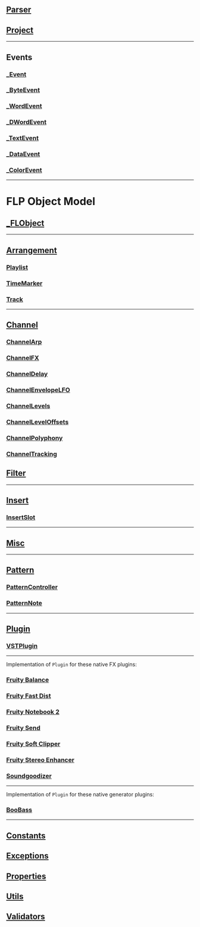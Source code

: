 ## [**Parser**](reference/parser.md)

## [**Project**](reference/project.md)

---

## Events

### [\_Event](reference/event.md#event)

### [\_ByteEvent](reference/event.md#byteevent)

### [\_WordEvent](reference/event.md#wordevent)

### [\_DWordEvent](reference/event.md#dwordevent)

### [\_TextEvent](reference/event.md#textevent)

### [\_DataEvent](reference/event.md#dataevent)

### [\_ColorEvent](reference/event.md#colorevent)

---

# FLP Object Model

## [\_FLObject](reference/flobject.md)

---

## [Arrangement](reference/arrangement.md#arrangement)

### [Playlist](reference/arrangement.md#playlist)

### [TimeMarker](reference/arrangement.md#timemarker)

### [Track](reference/arrangement.md#track)

---

## [Channel](reference/channel.md#channel)

### [ChannelArp](reference/channel.md#channelarp)

### [ChannelFX](reference/channel.md#channelfx)

### [ChannelDelay](reference/channel.md#channeldelay)

### [ChannelEnvelopeLFO](reference/channel.md#channelenvelopelfo)

### [ChannelLevels](reference/channel.md#channellevels)

### [ChannelLevelOffsets](reference/channel.md#channelleveloffsets)

### [ChannelPolyphony](reference/channel.md#channelpolyphony)

### [ChannelTracking](reference/channel.md#channeltracking)

## [Filter](reference/channel.md#filter)

---

## [Insert](reference/insert.md#insert)

### [InsertSlot](reference/insert.md#insertslot)

---

## [Misc](reference/misc.md)

---

## [Pattern](reference/pattern.md#pattern)

### [PatternController](reference/pattern.md#patterncontroller)

### [PatternNote](reference/pattern.md#patternnote)

---

## [Plugin](reference/plugin.md#plugin)

### [VSTPlugin](reference/plugin.md#vstplugin)

---

Implementation of `Plugin` for these native FX plugins:

### [Fruity Balance](reference/plugin.md#fruity-balance)

### [Fruity Fast Dist](reference/plugin.md#fruity-fast-dist)

### [Fruity Notebook 2](reference/plugin.md#fruity-notebook-2)

### [Fruity Send](reference/plugin.md#fruity-send)

### [Fruity Soft Clipper](reference/plugin.md#fruity-soft-clipper)

### [Fruity Stereo Enhancer](reference/plugin.md#fruity-stereo-enhancer)

### [Soundgoodizer](reference/plugin.md#soundgoodizer)

---

Implementation of `Plugin` for these native generator plugins:

### [BooBass](reference/plugin.md#boobass)

---

## [Constants](reference/constants.md)

## [Exceptions](reference/exceptions.md)

## [Properties](reference/properties.md)

## [Utils](reference/utils.md)

## [Validators](reference/validators.md)
